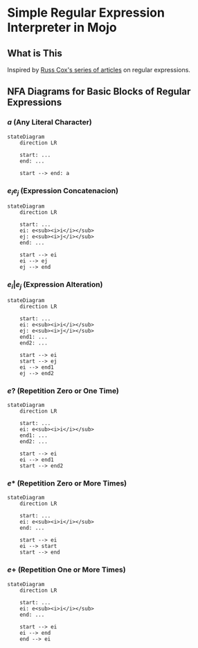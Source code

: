 # Simple Regular Expression Interpreter in Mojo

## What is This

Inspired by [Russ Cox's series of articles](https://swtch.com/~rsc/regexp/) on regular expressions.

## NFA Diagrams for Basic Blocks of Regular Expressions

### $a$ (Any Literal Character)

```mermaid
stateDiagram
    direction LR

    start: ...
    end: ...

    start --> end: a
```

### $e_ie_j$ (Expression Concatenacion)

```mermaid
stateDiagram
    direction LR

    start: ...
    ei: e<sub><i>i</i></sub>
    ej: e<sub><i>j</i></sub>
    end: ...

    start --> ei
    ei --> ej
    ej --> end
```

### $e_i|e_j$ (Expression Alteration)

```mermaid
stateDiagram
    direction LR

    start: ...
    ei: e<sub><i>i</i></sub>
    ej: e<sub><i>j</i></sub>
    end1: ...
    end2: ...

    start --> ei
    start --> ej
    ei --> end1
    ej --> end2
```

### $e?$ (Repetition Zero or One Time)

```mermaid
stateDiagram
    direction LR

    start: ...
    ei: e<sub><i>i</i></sub>
    end1: ...
    end2: ...

    start --> ei
    ei --> end1
    start --> end2
```

### $e*$ (Repetition Zero or More Times)

```mermaid
stateDiagram
    direction LR

    start: ...
    ei: e<sub><i>i</i></sub>
    end: ...

    start --> ei
    ei --> start
    start --> end
```

### $e+$ (Repetition One or More Times)

```mermaid
stateDiagram
    direction LR

    start: ...
    ei: e<sub><i>i</i></sub>
    end: ...

    start --> ei
    ei --> end
    end --> ei
```
